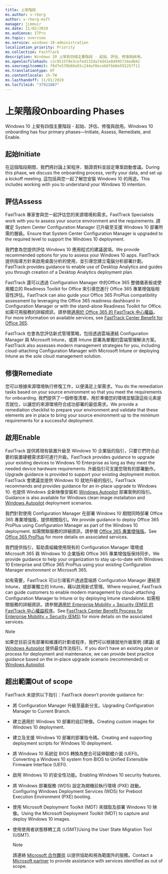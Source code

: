 ```yaml
---
title: 上架階段
ms.author: v-rberg
author: v-rberg-msft
manager: jimmuir
ms.date: 11/02/2019
ms.audience: ITPro
ms.topic: overview
ms.service: windows-10-administration
localization_priority: Priority
ms.collection: FastTrack
description: Windows 10 上架有四個主要階段 - 起始、評估、修復與啟用。
ms.openlocfilehash: c2c9515f0e3cefed133da74d41e84995724ed042
ms.sourcegitcommit: f8d7e570b60a55c244af0eceb6fbb0e591257f11
ms.translationtype: HT
ms.contentlocale: zh-TW
ms.lasthandoff: 11/01/2019
ms.locfileid: "37921887"
---
```

# <a name="onboarding-phases"></a><span data-ttu-id="d4504-103">上架階段</span><span class="sxs-lookup"><span data-stu-id="d4504-103">Onboarding Phases</span></span>

<span data-ttu-id="d4504-104">Windows 10 上架有四個主要階段 - 起始、評估、修復與啟用。</span><span class="sxs-lookup"><span data-stu-id="d4504-104">Windows 10 onboarding has four primary phases—Initiate, Assess, Remediate, and Enable.</span></span>

## <a name="initiate"></a><span data-ttu-id="d4504-105">起始</span><span class="sxs-lookup"><span data-stu-id="d4504-105">Initiate</span></span>

<span data-ttu-id="d4504-106">在這個階段期間，我們將討論上架程序、驗證資料並設定專案啟動會議。</span><span class="sxs-lookup"><span data-stu-id="d4504-106">During this phase, we discuss the onboarding process, verify your data, and set up a kickoff meeting.</span></span> <span data-ttu-id="d4504-107">這包括與您一起了解您安裝 Windows 10 的用途。</span><span class="sxs-lookup"><span data-stu-id="d4504-107">This includes working with you to understand your Windows 10 intention.</span></span>

## <a name="assess"></a><span data-ttu-id="d4504-108">評估</span><span class="sxs-lookup"><span data-stu-id="d4504-108">Assess</span></span>

<span data-ttu-id="d4504-109">FastTrack 專家會與您一起評估您的來源環境和需求。</span><span class="sxs-lookup"><span data-stu-id="d4504-109">FastTrack Specialists work with you to assess your source environment and the requirements.</span></span> <span data-ttu-id="d4504-110">請確定 System Center Configuration Manager 已升級至支援 Windows 10 部署所需的層級。</span><span class="sxs-lookup"><span data-stu-id="d4504-110">Ensure that System Center Configuration Manager is upgraded to the required level to support the Windows 10 deployment.</span></span> 

<span data-ttu-id="d4504-111">我們會為您提供評估 Windows 10 應用程式的建議選項。</span><span class="sxs-lookup"><span data-stu-id="d4504-111">We provide recommended options for you to assess your Windows 10 apps.</span></span> <span data-ttu-id="d4504-112">FastTrack 提供指導方針來啟用桌面分析的使用，並引導您建立電腦分析部署計劃。</span><span class="sxs-lookup"><span data-stu-id="d4504-112">FastTrack provides guidance to enable use of Desktop Analytics and guides you through creation of a Desktop Analytics deployment plan.</span></span>

<span data-ttu-id="d4504-113">FastTrack 還可以透過 Configuration Manager 中的Office 365 整備儀表板或使用獨立的 Readiness Toolkit for Office 來引導您進行 Office 365 專業增強版相容性評估。</span><span class="sxs-lookup"><span data-stu-id="d4504-113">FastTrack can also guide your Office 365 ProPlus compatibility assessment by leveraging the Office 365 readiness dashboard in Configuration Manager or with the stand-alone Readiness Toolkit for Office.</span></span> <span data-ttu-id="d4504-114">如需可用服務的詳細資訊，請參閱[適用於 Office 365 的 FastTrack 中心權益](O365-fasttrack-benefit-for-office-365.md)。</span><span class="sxs-lookup"><span data-stu-id="d4504-114">For more information on available services, see [FastTrack Center Benefit for Office 365](O365-fasttrack-benefit-for-office-365.md).</span></span> 

<span data-ttu-id="d4504-115">FastTrack 也會為您評估新式管理策略，包括透過雲端連結 Configuration Manager 與 Microsoft Intune，或將 Intune 部署為單獨的雲端管理解決方案。</span><span class="sxs-lookup"><span data-stu-id="d4504-115">FastTrack also assesses modern management strategies for you, including cloud-attaching Configuration Manager with Microsoft Intune or deploying Intune as the sole cloud management solution.</span></span>

## <a name="remediate"></a><span data-ttu-id="d4504-116">修復</span><span class="sxs-lookup"><span data-stu-id="d4504-116">Remediate</span></span>

<span data-ttu-id="d4504-117">您可以根據來源環境執行修復工作，以便滿足上架需求。</span><span class="sxs-lookup"><span data-stu-id="d4504-117">You do the remediation tasks based on your source environment so that you meet the requirements for onboarding.</span></span> <span data-ttu-id="d4504-118">我們提供了一個修復清單，用於準備您的環境並驗證這些元素是否就位，以讓您的來源環境符合成功部署的最低需求。</span><span class="sxs-lookup"><span data-stu-id="d4504-118">We provide a remediation checklist to prepare your environment and validate that these elements are in place to bring your source environment up to the minimum requirements for a successful deployment.</span></span> 

## <a name="enable"></a><span data-ttu-id="d4504-119">啟用</span><span class="sxs-lookup"><span data-stu-id="d4504-119">Enable</span></span>

<span data-ttu-id="d4504-120">FastTrack 提供將現有裝置升級至 Windows 10 企業版的指引，只要它們符合必要的裝置硬體需求即可進行升級。</span><span class="sxs-lookup"><span data-stu-id="d4504-120">FastTrack provides guidance to upgrade your existing devices to Windows 10 Enterprise as long as they meet the needed device hardware requirements.</span></span> <span data-ttu-id="d4504-121">升級指引可支援您現有的部署動作。</span><span class="sxs-lookup"><span data-stu-id="d4504-121">Upgrade guidance is provided to support your existing deployment motion.</span></span> <span data-ttu-id="d4504-122">FastTrack 會建議並提供 Windows 10 就地升級的指引。</span><span class="sxs-lookup"><span data-stu-id="d4504-122">FastTrack recommends and provides guidance for an in-place upgrade to Windows 10.</span></span> <span data-ttu-id="d4504-123">也提供 Windows 全新映像安裝和 [Windows Autopilot](EMS-onboarding-phases.md#windows-autopilot) 部署案例的指引。</span><span class="sxs-lookup"><span data-stu-id="d4504-123">Guidance is also available for Windows clean image installation and [Windows Autopilot](EMS-onboarding-phases.md#windows-autopilot) deployment scenarios.</span></span> 

<span data-ttu-id="d4504-124">我們針對使用 Configuration Manager 在部署 Windows 10 期間同時部署 Office 365 專業增強版，提供相關指引。</span><span class="sxs-lookup"><span data-stu-id="d4504-124">We provide guidance to deploy Office 365 ProPlus using Configuration Manager as part of the Windows 10 deployment.</span></span> <span data-ttu-id="d4504-125">如需關聯服務的詳細資訊，請參閱 [Office 365 專業增強版](O365-onboarding-and-migration.md#office-365-proplus)。</span><span class="sxs-lookup"><span data-stu-id="d4504-125">See [Office 365 ProPlus](O365-onboarding-and-migration.md#office-365-proplus) for more details on associated services.</span></span>

<span data-ttu-id="d4504-126">我們提供指引，幫助貴組織使用現有的 Configuration Manager 環境或 Microsoft 365 與 Windows 10 企業版和 Office 365 專業增強版保持同步。</span><span class="sxs-lookup"><span data-stu-id="d4504-126">We provide guidance to help your organization to stay up-to-date with Windows 10 Enterprise and Office 365 ProPlus using your existing Configuration Manager environment or Microsoft 365.</span></span>

<span data-ttu-id="d4504-127">如有需要，FastTrack 可以引導客戶透過雲端將 Configuration Manager 連結至 Intune，或部署獨立的 Intune，藉以啟用新式管理。</span><span class="sxs-lookup"><span data-stu-id="d4504-127">Where required, FastTrack can guide customers to enable modern management by cloud-attaching Configuration Manager to Intune or by deploying Intune standalone.</span></span> <span data-ttu-id="d4504-128">如需相關服務的詳細資訊，請參閱[適用於 Enterprise Mobility + Security (EMS) 的 FastTrack 中心權益程序](EMS-fasttrack-process.md)。</span><span class="sxs-lookup"><span data-stu-id="d4504-128">See [FastTrack Center Benefit Process for Enterprise Mobility + Security (EMS)](EMS-fasttrack-process.md) for more details on the associated services.</span></span>

> [!NOTE]
> <span data-ttu-id="d4504-129">如果您目前沒有部署和維護的計劃或程序，我們可以根據就地升級案例 (建議) 或 [Windows Autopilot](EMS-onboarding-phases.md#windows-autopilot) 提供最佳作法指引。</span><span class="sxs-lookup"><span data-stu-id="d4504-129">If you don’t have an existing plan or process for deployment and maintenance, we can provide best practice guidance based on the in-place upgrade scenario (recommended) or [Windows Autopilot](EMS-onboarding-phases.md#windows-autopilot).</span></span>

## <a name="out-of-scope"></a><span data-ttu-id="d4504-130">超出範圍</span><span class="sxs-lookup"><span data-stu-id="d4504-130">Out of scope</span></span>

<span data-ttu-id="d4504-131">FastTrack 未提供以下指引：</span><span class="sxs-lookup"><span data-stu-id="d4504-131">FastTrack doesn’t provide guidance for:</span></span>

- <span data-ttu-id="d4504-132">將 Configuration Manager 升級至最新分支。</span><span class="sxs-lookup"><span data-stu-id="d4504-132">Upgrading Configuration Manager to Current Branch.</span></span>
- <span data-ttu-id="d4504-133">建立適用於 Windows 10 部署的自訂映像。</span><span class="sxs-lookup"><span data-stu-id="d4504-133">Creating custom images for Windows 10 deployment.</span></span>
- <span data-ttu-id="d4504-134">建立及支援 Windows 10 部署的部署指令碼。</span><span class="sxs-lookup"><span data-stu-id="d4504-134">Creating and supporting deployment scripts for Windows 10 deployment.</span></span>
- <span data-ttu-id="d4504-135">將 Windows 10 系統從 BIOS 轉換為整合可延伸韌體介面 (UEFI)。</span><span class="sxs-lookup"><span data-stu-id="d4504-135">Converting a Windows 10 system from BIOS to Unified Extensible Firmware Interface (UEFI).</span></span>
- <span data-ttu-id="d4504-136">啟用 Windows 10 的安全性功能。</span><span class="sxs-lookup"><span data-stu-id="d4504-136">Enabling Windows 10 security features.</span></span> 
- <span data-ttu-id="d4504-137">將 Windows 部署服務 (WDS) 設定為開機前執行環境 (PXE) 啟動。</span><span class="sxs-lookup"><span data-stu-id="d4504-137">Configuring Windows Deployment Services (WDS) for Preboot Execution Environment (PXE) booting.</span></span>
- <span data-ttu-id="d4504-138">使用 Microsoft Deployment Toolkit (MDT) 來擷取及部署 Windows 10 映像。</span><span class="sxs-lookup"><span data-stu-id="d4504-138">Using the Microsoft Deployment Toolkit (MDT) to capture and deploy Windows 10 images.</span></span>
- <span data-ttu-id="d4504-139">使用使用者狀態移轉工具 (USMT)</span><span class="sxs-lookup"><span data-stu-id="d4504-139">Using the User State Migration Tool (USMT).</span></span>

  > [!NOTE]
  > <span data-ttu-id="d4504-140">請連絡 [Microsoft 合作夥伴](https://go.microsoft.com/fwlink/?linkid=2080150) 以提供協助和視為範圍外的服務。</span><span class="sxs-lookup"><span data-stu-id="d4504-140">Contact a [Microsoft partner](https://go.microsoft.com/fwlink/?linkid=2080150) to provide assistance with services identified as out of scope.</span></span>

 